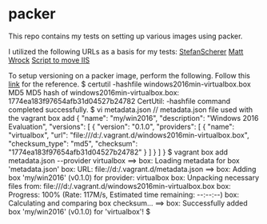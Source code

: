 # packer
This repo contains my tests on setting up various images using packer.

I utilized the following URLs as a basis for my tests:
[StefanScherer](https://github.com/StefanScherer/packer-windows)
[Matt Wrock](https://github.com/mwrock/packer-templates)
[Script to move IIS](https://gallery.technet.microsoft.com/scriptcenter/Script-to-move-the-IIS-f1fb62a5) 

To setup versioning on a packer image, perform the following. Follow this [link](https://stackoverflow.com/questions/38056018/how-do-i-set-the-version-of-vagrant-box-created-with-vmware-fusion-using-a-meta) for the reference.
$ certutil -hashfile windows2016min-virtualbox.box MD5
MD5 hash of windows2016min-virtualbox.box:
1774ea183f97654afb31d04527b24782
CertUtil: -hashfile command completed successfully.
$ vi metadata.json
// metadata.json file used with the vagrant box add
{
  "name": "my/win2016",
  "description": "Windows 2016 Evaluation",
  "versions": [
    {
      "version": "0.1.0",
      "providers": [
        {
          "name": "virtualbox",
          "url": "file:///d:/.vagrant.d/windows2016min-virtualbox.box",
          "checksum_type": "md5",
          "checksum": "1774ea183f97654afb31d04527b24782"
        }
      ]
    }
  ]
}
$ vagrant box add metadata.json --provider virtualbox
==> box: Loading metadata for box 'metadata.json'
    box: URL: file://d:/.vagrant.d/metadata.json
==> box: Adding box 'my/win2016' (v0.1.0) for provider: virtualbox
    box: Unpacking necessary files from: file:///d:/.vagrant.d/windows2016min-virtualbox.box
    box: Progress: 100% (Rate: 117M/s, Estimated time remaining: --:--:--)
    box: Calculating and comparing box checksum...
==> box: Successfully added box 'my/win2016' (v0.1.0) for 'virtualbox'!
$

